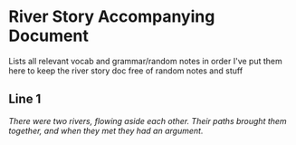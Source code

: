 # River Story Accompanying Document

Lists all relevant vocab and grammar/random notes in order
I've put them here to keep the river story doc free of random notes and stuff

## Line 1

*There were two rivers, flowing aside each other. Their paths brought them together, and when they met they had an argument.*
